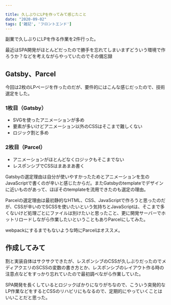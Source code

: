 ```yaml
---

title: 久しぶりにLPを作ってみて感じたこと
date: "2020-09-02"
tags: ['雑記', 'フロントエンド']
---
```


副業で久しぶりにLPを作る作業を2件行った。

最近はSPA開発がほとんどだったので勝手を忘れてしまいまずどういう環境で作ろうか？などを考えながらやっていたのでその備忘録

## Gatsby、Parcel
今回は2枚のLPページを作ったのだが、要件的にはこんな感じだったので、技術選定をした。

### 1枚目（Gatsby）
- SVGを使ったアニメーションが多め
- 要素が多いけどアニメーション以外のCSSはそこまで難しくない
- ロジック割と多め

### 2枚目（Parcel）
- アニメーションがほとんどなくロジックもそこまでない
- レスポンシブでCSSはまあまあ書く

Gatsbyの選定理由は自分が使いやすかったためとアニメーションを生のJavaScriptで書くのが辛いと感じたからだ。またGatsbyのtemplateでデザインに近いものがあって、ほぼそのtemplateを流用できたのも選定の理由。

Parcelの選定理由は最初静的なHTML、CSS、JavaScriptで作ろうと思ったのだが、CSSが辛いのでSCSSを使いたいという気持ちとJavaScriptは、そこまで多くないけど処理ごとにファイルは別けたいと思ったこと、更に開発サーバーでホットリロードしながら作業したいということもありParcelにしてみた。

webpackにするまでもないような時にParcelはオススメ。

## 作成してみて
割と実装自体はサクサクできたが、レスポンシブのCSSが久しぶりだったのでメディアクエリのSCSSの変数の書き方とか、レスポンシブのレイアウト作る時の注意点などをすっかり忘れていたので最初調べながら作業していた。

SPA開発を長くしているとロジックばかりになりがちなので、こういう突発的なLP作業などをするとCSSのリハビリにもなるので、定期的にやっていくことはいいことだと思った。
